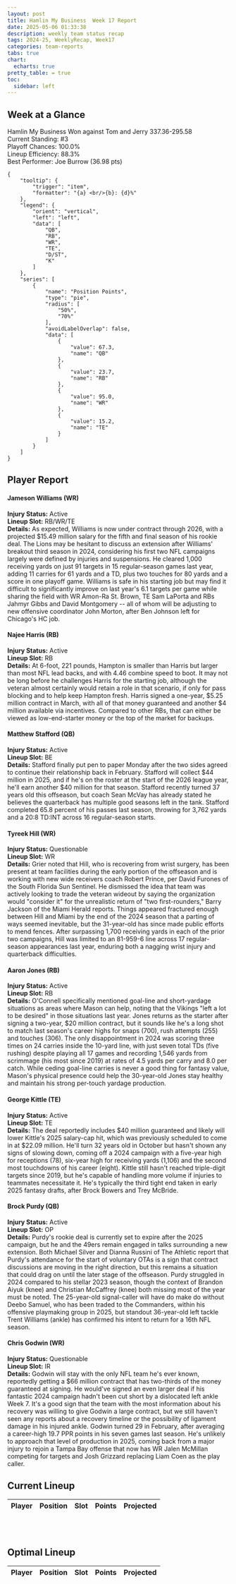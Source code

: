 ```yaml
---
layout: post
title: Hamlin My Business  Week 17 Report
date: 2025-05-06 01:33:38
description: weekly team status recap
tags: 2024-25, WeeklyRecap, Week17
categories: team-reports
tabs: true
chart:
  echarts: true
pretty_table: = true
toc:
  sidebar: left
---
```


## Week at a Glance

Hamlin My Business  Won against Tom and Jerry 337.36-295.58<br>
Current Standing: #3<br>
Playoff Chances: 100.0%<br>
Lineup Efficiency: 88.3%<br>
Best Performer: Joe Burrow (36.98 pts)<br>
```echarts
{
    "tooltip": {
        "trigger": "item",
        "formatter": "{a} <br/>{b}: {d}%"
    },
    "legend": {
        "orient": "vertical",
        "left": "left",
        "data": [
            "QB",
            "RB",
            "WR",
            "TE",
            "D/ST",
            "K"
        ]
    },
    "series": [
        {
            "name": "Position Points",
            "type": "pie",
            "radius": [
                "50%",
                "70%"
            ],
            "avoidLabelOverlap": false,
            "data": [
                {
                    "value": 67.3,
                    "name": "QB"
                },
                {
                    "value": 23.7,
                    "name": "RB"
                },
                {
                    "value": 95.0,
                    "name": "WR"
                },
                {
                    "value": 15.2,
                    "name": "TE"
                }
            ]
        }
    ]
}
```



## Player Report

#### Jameson Williams (WR)
**Injury Status:** Active <br>
**Lineup Slot:** RB/WR/TE <br>
**Details:** As expected, Williams is now under contract through 2026, with a projected $15.49 million salary for the fifth and final season of his rookie deal. The Lions may be hesitant to discuss an extension after Williams' breakout third season in 2024, considering his first two NFL campaigns largely were defined by injuries and suspensions. He cleared 1,000 receiving yards on just 91 targets in 15 regular-season games last year, adding 11 carries for 61 yards and a TD, plus two touches for 80 yards and a score in one playoff game. Williams is safe in his starting job but may find it difficult to significantly improve on last year's 6.1 targets per game while sharing the field with WR Amon-Ra St. Brown, TE Sam LaPorta and RBs Jahmyr Gibbs and David Montgomery -- all of whom will be adjusting to new offensive coordinator John Morton, after Ben Johnson left for Chicago's HC job.
#### Najee Harris (RB)
**Injury Status:** Active <br>
**Lineup Slot:** RB <br>
**Details:** At 6-foot, 221 pounds, Hampton is smaller than Harris but larger than most NFL lead backs, and with 4.46 combine speed to boot. It may not be long before he challenges Harris for the starting job, although the veteran almost certainly would retain a role in that scenario, if only for pass blocking and to help keep Hampton fresh. Harris signed a one-year, $5.25 million contract in March, with all of that money guaranteed and another $4 million available via incentives. Compared to other RBs, that can either be viewed as low-end-starter money or the top of the market for backups.
#### Matthew Stafford (QB)
**Injury Status:** Active <br>
**Lineup Slot:** BE <br>
**Details:** Stafford finally put pen to paper Monday after the two sides agreed to continue their relationship back in February. Stafford will collect $44 million in 2025, and if he's on the roster at the start of the 2026 league year, he'll earn another $40 million for that season. Stafford recently turned 37 years old this offseason, but coach Sean McVay has already stated he believes the quarterback has multiple good seasons left in the tank. Stafford completed 65.8 percent of his passes last season, throwing for 3,762 yards and a 20:8 TD:INT across 16 regular-season starts.
#### Tyreek Hill (WR)
**Injury Status:** Questionable <br>
**Lineup Slot:** WR <br>
**Details:** Grier noted that Hill, who is recovering from wrist surgery, has been present at team facilities during the early portion of the offseason and is working with new wide receivers coach Robert Prince, per David Furones of the South Florida Sun Sentinel. He dismissed the idea that team was actively looking to trade the veteran wideout by saying the organization would "consider it" for the unrealistic return of "two first-rounders," Barry Jackson of the Miami Herald reports. Things appeared fractured enough between Hill and Miami by the end of the 2024 season that a parting of ways seemed inevitable, but the 31-year-old has since made public efforts to mend fences. After surpassing 1,700 receiving yards in each of the prior two campaigns, Hill was limited to an 81-959-6 line across 17 regular-season appearances last year, enduring both a nagging wrist injury and quarterback difficulties.
#### Aaron Jones (RB)
**Injury Status:** Active <br>
**Lineup Slot:** RB <br>
**Details:** O'Connell specifically mentioned goal-line and short-yardage situations as areas where Mason can help, noting that the Vikings "left a lot to be desired" in those situations last year. Jones returns as the starter after signing a two-year, $20 million contract, but it sounds like he's a long shot to match last season's career highs for snaps (700), rush attempts (255) and touches (306). The only disappointment in 2024 was scoring three times on 24 carries inside the 10-yard line, with just seven total TDs (five rushing) despite playing all 17 games and recording 1,546 yards from scrimmage (his most since 2019) at rates of 4.5 yards per carry and 8.0 per catch. While ceding goal-line carries is never a good thing for fantasy value, Mason's physical presence could help the 30-year-old Jones stay healthy and maintain his strong per-touch yardage production.
#### George Kittle (TE)
**Injury Status:** Active <br>
**Lineup Slot:** TE <br>
**Details:** The deal reportedly includes $40 million guaranteed and likely will lower Kittle's 2025 salary-cap hit, which was previously scheduled to come in at $22.09 million. He'll turn 32 years old in October but hasn't shown any signs of slowing down, coming off a 2024 campaign with a five-year high for receptions (78), six-year high for receiving yards (1,106) and the second most touchdowns of his career (eight). Kittle still hasn't reached triple-digit targets since 2019, but he's capable of handling more volume if injuries to teammates necessitate it. He's typically the third tight end taken in early 2025 fantasy drafts, after Brock Bowers and Trey McBride.
#### Brock Purdy (QB)
**Injury Status:** Active <br>
**Lineup Slot:** OP <br>
**Details:** Purdy's rookie deal is currently set to expire after the 2025 campaign, but he and the 49ers remain engaged in talks surrounding a new extension. Both Michael Silver and Dianna Russini of The Athletic report that Purdy's attendance for the start of voluntary OTAs is a sign that contract discussions are moving in the right direction, but this remains a situation that could drag on until the later stage of the offseason. Purdy struggled in 2024 compared to his stellar 2023 season, though the context of Brandon Aiyuk (knee) and Christian McCaffrey (knee) both missing most of the year must be noted. The 25-year-old signal-caller will have do make do without Deebo Samuel, who has been traded to the Commanders, within his offensive playmaking group in 2025, but standout 36-year-old left tackle Trent Williams (ankle) has confirmed his intent to return for a 16th NFL season.
#### Chris Godwin (WR)
**Injury Status:** Questionable <br>
**Lineup Slot:** IR <br>
**Details:** Godwin will stay with the only NFL team he's ever known, reportedly getting a $66 million contract that has two-thirds of the money guaranteed at signing. He would've signed an even larger deal if his fantastic 2024 campaign hadn't been cut short by a dislocated left ankle Week 7. It's a good sign that the team with the most information about his recovery was willing to give Godwin a large contract, but we still haven't seen any reports about a recovery timeline or the possibility of ligament damage in his injured ankle. Godwin turned 29 in February, after averaging a career-high 19.7 PPR points in his seven games last season. He's unlikely to approach that level of production in 2025, coming back from a major injury to rejoin a Tampa Bay offense that now has WR Jalen McMillan competing for targets and Josh Grizzard replacing Liam Coen as the play caller.

## Current Lineup

<table
data-click-to-select="true"
data-search="false"
data-toggle="table"
data-url="{{ "/assets/json/team_rosters/Week_17_2024_HMB_roster.json"}}">
<thead>
<tr>
<th data-field="player_name" data-halign="left" data-align="left" data-sortable="true">Player</th>
<th data-field="pos" data-halign="center" data-align="center" data-sortable="true">Position</th>
<th data-field="slot" data-halign="center" data-align="center" data-sortable="true">Slot</th>
<th data-field="points" data-halign="center" data-align="center" data-sortable="true">Points</th>
<th data-field="projected" data-halign="center" data-align="center" data-sortable="true">Projected</th>
</tr>
</thead>
</table>

<br><br>
## Optimal Lineup

<table
data-click-to-select="true"
data-search="false"
data-toggle="table"
data-url="{{ "/assets/json/team_rosters/Week_17_2024_HMB_optimal.json"}}">
<thead>
<tr>
<th data-field="player_name" data-halign="left" data-align="left" data-sortable="true">Player</th>
<th data-field="pos" data-halign="center" data-align="center" data-sortable="true">Position</th>
<th data-field="slot" data-halign="center" data-align="center" data-sortable="true">Slot</th>
<th data-field="points" data-halign="center" data-align="center" data-sortable="true">Points</th>
<th data-field="projected" data-halign="center" data-align="center" data-sortable="true">Projected</th>
</tr>
</thead>
</table>
